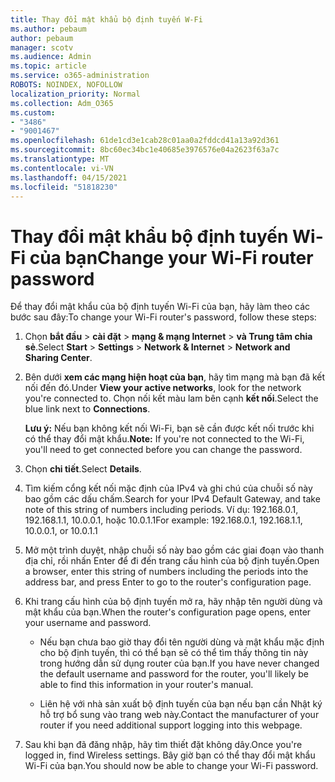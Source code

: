 ```yaml
---
title: Thay đổi mật khẩu bộ định tuyến W-Fi
ms.author: pebaum
author: pebaum
manager: scotv
ms.audience: Admin
ms.topic: article
ms.service: o365-administration
ROBOTS: NOINDEX, NOFOLLOW
localization_priority: Normal
ms.collection: Adm_O365
ms.custom:
- "3486"
- "9001467"
ms.openlocfilehash: 61de1cd3e1cab28c01aa0a2fddcd41a13a92d361
ms.sourcegitcommit: 8bc60ec34bc1e40685e3976576e04a2623f63a7c
ms.translationtype: MT
ms.contentlocale: vi-VN
ms.lasthandoff: 04/15/2021
ms.locfileid: "51818230"
---
```

# <a name="change-your-wi-fi-router-password"></a><span data-ttu-id="b7eda-102">Thay đổi mật khẩu bộ định tuyến Wi-Fi của bạn</span><span class="sxs-lookup"><span data-stu-id="b7eda-102">Change your Wi-Fi router password</span></span>

<span data-ttu-id="b7eda-103">Để thay đổi mật khẩu của bộ định tuyến Wi-Fi của bạn, hãy làm theo các bước sau đây:</span><span class="sxs-lookup"><span data-stu-id="b7eda-103">To change your Wi-Fi router's password, follow these steps:</span></span>

1. <span data-ttu-id="b7eda-104">Chọn **bắt đầu**  >  **cài đặt**  >  **mạng & mạng Internet**  >  **và Trung tâm chia sẻ**.</span><span class="sxs-lookup"><span data-stu-id="b7eda-104">Select **Start** > **Settings** > **Network & Internet** > **Network and Sharing Center**.</span></span>

2. <span data-ttu-id="b7eda-105">Bên dưới **xem các mạng hiện hoạt của bạn**, hãy tìm mạng mà bạn đã kết nối đến đó.</span><span class="sxs-lookup"><span data-stu-id="b7eda-105">Under **View your active networks**, look for the network you're connected to.</span></span> <span data-ttu-id="b7eda-106">Chọn nối kết màu lam bên cạnh **kết nối**.</span><span class="sxs-lookup"><span data-stu-id="b7eda-106">Select the blue link next to **Connections**.</span></span><br>

   <span data-ttu-id="b7eda-107">**Lưu ý:** Nếu bạn không kết nối Wi-Fi, bạn sẽ cần được kết nối trước khi có thể thay đổi mật khẩu.</span><span class="sxs-lookup"><span data-stu-id="b7eda-107">**Note:** If you're not connected to the Wi-Fi, you'll need to get connected before you can change the password.</span></span>

3. <span data-ttu-id="b7eda-108">Chọn **chi tiết**.</span><span class="sxs-lookup"><span data-stu-id="b7eda-108">Select **Details**.</span></span>

4. <span data-ttu-id="b7eda-109">Tìm kiếm cổng kết nối mặc định của IPv4 và ghi chú của chuỗi số này bao gồm các dấu chấm.</span><span class="sxs-lookup"><span data-stu-id="b7eda-109">Search for your IPv4 Default Gateway, and take note of this string of numbers including periods.</span></span> <span data-ttu-id="b7eda-110">Ví dụ: 192.168.0.1, 192.168.1.1, 10.0.0.1, hoặc 10.0.1.1</span><span class="sxs-lookup"><span data-stu-id="b7eda-110">For example: 192.168.0.1, 192.168.1.1, 10.0.0.1, or 10.0.1.1</span></span>

5. <span data-ttu-id="b7eda-111">Mở một trình duyệt, nhập chuỗi số này bao gồm các giai đoạn vào thanh địa chỉ, rồi nhấn Enter để đi đến trang cấu hình của bộ định tuyến.</span><span class="sxs-lookup"><span data-stu-id="b7eda-111">Open a browser, enter this string of numbers including the periods into the address bar, and press Enter to go to the router's configuration page.</span></span>

6. <span data-ttu-id="b7eda-112">Khi trang cấu hình của bộ định tuyến mở ra, hãy nhập tên người dùng và mật khẩu của bạn.</span><span class="sxs-lookup"><span data-stu-id="b7eda-112">When the router's configuration page opens, enter your username and password.</span></span><br>
   - <span data-ttu-id="b7eda-113">Nếu bạn chưa bao giờ thay đổi tên người dùng và mật khẩu mặc định cho bộ định tuyến, thì có thể bạn sẽ có thể tìm thấy thông tin này trong hướng dẫn sử dụng router của bạn.</span><span class="sxs-lookup"><span data-stu-id="b7eda-113">If you have never changed the default username and password for the router, you'll likely be able to find this information in your router's manual.</span></span>

   - <span data-ttu-id="b7eda-114">Liên hệ với nhà sản xuất bộ định tuyến của bạn nếu bạn cần Nhật ký hỗ trợ bổ sung vào trang web này.</span><span class="sxs-lookup"><span data-stu-id="b7eda-114">Contact the manufacturer of your router if you need additional support logging into this webpage.</span></span>

7. <span data-ttu-id="b7eda-115">Sau khi bạn đã đăng nhập, hãy tìm thiết đặt không dây.</span><span class="sxs-lookup"><span data-stu-id="b7eda-115">Once you're logged in, find Wireless settings.</span></span> <span data-ttu-id="b7eda-116">Bây giờ bạn có thể thay đổi mật khẩu Wi-Fi của bạn.</span><span class="sxs-lookup"><span data-stu-id="b7eda-116">You should now be able to change your Wi-Fi password.</span></span>
